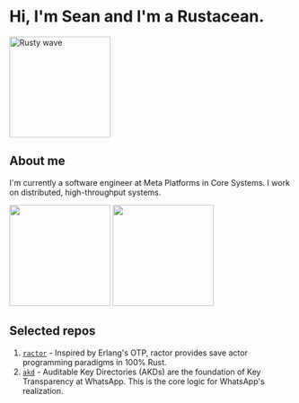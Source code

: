 # Hi, I'm Sean and I'm a Rustacean.

<p>
  <img height="180em" src="https://rustacean.net/assets/rustacean-flat-gesture.svg" alt="Rusty wave" />
</p>

## About me

I'm currently a software engineer at Meta Platforms in Core Systems. I work on distributed, high-throughput systems.

<p>
  <img height="180em" src="https://github-readme-stats.vercel.app/api?username=slawlor&show_icons=true&hide_border=true&&count_private=true&include_all_commits=true&theme=tokyonight" />
  <img height="180em" src="https://github-readme-stats.vercel.app/api/top-langs/?username=slawlor&exclude_repo=KNN-Image-Classification&show_icons=true&hide_border=true&layout=compact&langs_count=120&theme=tokyonight&hide=hide%3Dphp,html,java,css,objective-c,tsql,shell,c%23,roff"/>
</p>

## Selected repos

1. [`ractor`](https://github.com/slawlor/ractor) - Inspired by Erlang's OTP, ractor provides save actor programming paradigms in 100% Rust.
2. [`akd`](https://github.com/facebook/akd) - Auditable Key Directories (AKDs) are the foundation of Key Transparency at WhatsApp. This is the core logic for WhatsApp's realization.

<!--
**slawlor/slawlor** is a ✨ _special_ ✨ repository because its `README.md` (this file) appears on your GitHub profile.

Here are some ideas to get you started:

- 🔭 I’m currently working on ...
- 🌱 I’m currently learning ...
- 👯 I’m looking to collaborate on ...
- 🤔 I’m looking for help with ...
- 💬 Ask me about ...
- 📫 How to reach me: ...
- 😄 Pronouns: ...
- ⚡ Fun fact: ...
-->

